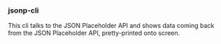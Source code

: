 ### jsonp-cli

This cli talks to the JSON Placeholder API and shows data coming back from the JSON Placeholder API, pretty-printed onto screen.


